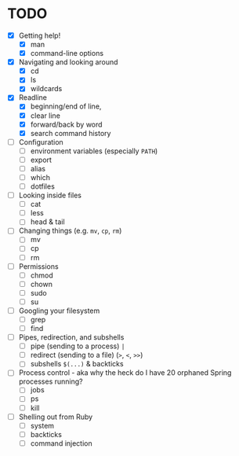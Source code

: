 # TODO

- [x] Getting help!
  - [x] man
  - [x] command-line options
- [x] Navigating and looking around
  - [x] cd
  - [x] ls
  - [x] wildcards
- [x] Readline
  - [x] beginning/end of line,
  - [x] clear line
  - [x] forward/back by word
  - [x] search command history
- [ ] Configuration
  - [ ] environment variables (especially `PATH`)
  - [ ] export
  - [ ] alias
  - [ ] which
  - [ ] dotfiles
- [ ] Looking inside files
  - [ ] cat
  - [ ] less
  - [ ] head & tail
- [ ] Changing things (e.g. `mv`, `cp`, `rm`)
  - [ ] mv
  - [ ] cp
  - [ ] rm
- [ ] Permissions
  - [ ] chmod
  - [ ] chown
  - [ ] sudo
  - [ ] su
- [ ] Googling your filesystem
  - [ ] grep
  - [ ] find
- [ ] Pipes, redirection, and subshells
  - [ ] pipe (sending to a process) `|`
  - [ ] redirect (sending to a file) (`>`, `<`, `>>`)
  - [ ] subshells `$(...)` & backticks
- [ ] Process control - aka why the heck do I have 20 orphaned Spring processes running?
  - [ ] jobs
  - [ ] ps
  - [ ] kill
- [ ] Shelling out from Ruby
  - [ ] system
  - [ ] backticks
  - [ ] command injection
